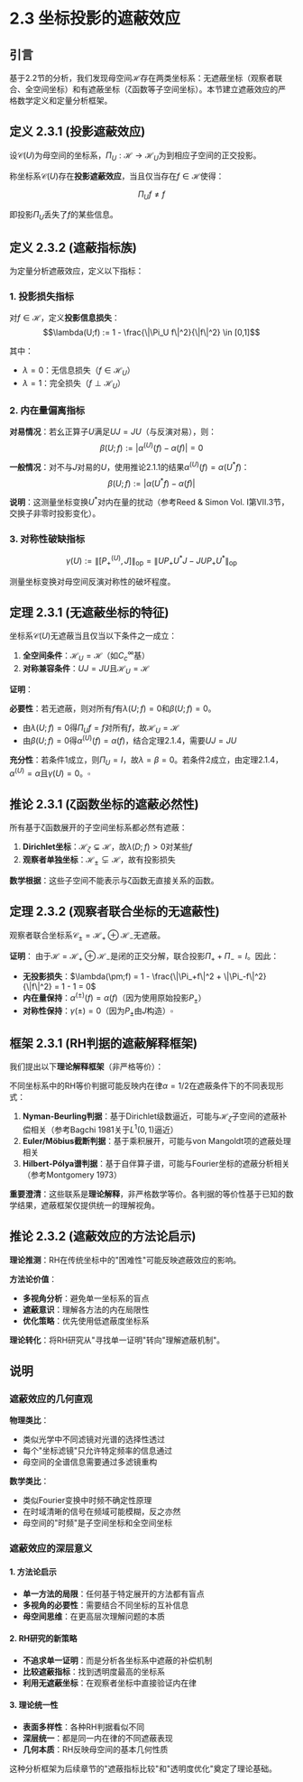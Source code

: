 # 2.3 坐标投影的遮蔽效应

## 引言

基于2.2节的分析，我们发现母空间$\mathcal{H}$存在两类坐标系：无遮蔽坐标（观察者联合、全空间坐标）和有遮蔽坐标（ζ函数等子空间坐标）。本节建立遮蔽效应的严格数学定义和定量分析框架。

## 定义 2.3.1 (投影遮蔽效应)

设$\mathcal{C}(U)$为母空间的坐标系，$\Pi_U: \mathcal{H} \to \mathcal{H}_U$为到相应子空间的正交投影。

称坐标系$\mathcal{C}(U)$存在**投影遮蔽效应**，当且仅当存在$f \in \mathcal{H}$使得：

$$\Pi_U f \neq f$$

即投影$\Pi_U$丢失了$f$的某些信息。

## 定义 2.3.2 (遮蔽指标族)

为定量分析遮蔽效应，定义以下指标：

### 1. 投影损失指标
对$f \in \mathcal{H}$，定义**投影信息损失**：
$$\lambda(U;f) := 1 - \frac{\|\Pi_U f\|^2}{\|f\|^2} \in [0,1]$$

其中：
- $\lambda = 0$：无信息损失（$f \in \mathcal{H}_U$）
- $\lambda = 1$：完全损失（$f \perp \mathcal{H}_U$）

### 2. 内在量偏离指标  
**对易情况**：若幺正算子$U$满足$UJ = JU$（与反演对易），则：
$$\beta(U;f) := |\alpha^{(U)}(f) - \alpha(f)| = 0$$

**一般情况**：对不与$J$对易的$U$，使用推论2.1.1的结果$\alpha^{(U)}(f) = \alpha(U^*f)$：
$$\beta(U;f) := |\alpha(U^*f) - \alpha(f)|$$

**说明**：这测量坐标变换$U^*$对内在量的扰动（参考Reed & Simon Vol. I第VII.3节，交换子非零时投影变化）。

### 3. 对称性破缺指标
$$\gamma(U) := \|[P_+^{(U)}, J]\|_{\text{op}} = \|UP_+U^*J - JUP_+U^*\|_{\text{op}}$$

测量坐标变换对母空间反演对称性的破坏程度。

## 定理 2.3.1 (无遮蔽坐标的特征)

坐标系$\mathcal{C}(U)$无遮蔽当且仅当以下条件之一成立：

1. **全空间条件**：$\mathcal{H}_U = \mathcal{H}$（如$C_c^\infty$基）
2. **对称兼容条件**：$UJ = JU$且$\mathcal{H}_U = \mathcal{H}$

**证明**：

**必要性**：若无遮蔽，则对所有$f$有$\lambda(U;f) = 0$和$\beta(U;f) = 0$。
- 由$\lambda(U;f) = 0$得$\Pi_U f = f$对所有$f$，故$\mathcal{H}_U = \mathcal{H}$
- 由$\beta(U;f) = 0$得$\alpha^{(U)}(f) = \alpha(f)$，结合定理2.1.4，需要$UJ = JU$

**充分性**：若条件1成立，则$\Pi_U = I$，故$\lambda = \beta = 0$。若条件2成立，由定理2.1.4，$\alpha^{(U)} = \alpha$且$\gamma(U) = 0$。$\square$

## 推论 2.3.1 (ζ函数坐标的遮蔽必然性)

所有基于ζ函数展开的子空间坐标系都必然有遮蔽：

1. **Dirichlet坐标**：$\mathcal{H}_\zeta \subsetneq \mathcal{H}$，故$\lambda(D;f) > 0$对某些$f$
2. **观察者单独坐标**：$\mathcal{H}_\pm \subsetneq \mathcal{H}$，故有投影损失

**数学根据**：这些子空间不能表示与ζ函数无直接关系的函数。

## 定理 2.3.2 (观察者联合坐标的无遮蔽性)

观察者联合坐标系$\mathcal{C}_{\pm} = \mathcal{H}_+ \oplus \mathcal{H}_-$无遮蔽。

**证明**：
由于$\mathcal{H} = \mathcal{H}_+ \oplus \mathcal{H}_-$是闭的正交分解，联合投影$\Pi_+ + \Pi_- = I$。因此：
- **无投影损失**：$\lambda(\pm;f) = 1 - \frac{\|\Pi_+f\|^2 + \|\Pi_-f\|^2}{\|f\|^2} = 1 - 1 = 0$
- **内在量保持**：$\alpha^{(\pm)}(f) = \alpha(f)$（因为使用原始投影$P_\pm$）
- **对称性保持**：$\gamma(\pm) = 0$（因为$P_\pm$由$J$构造）$\square$

## 框架 2.3.1 (RH判据的遮蔽解释框架)

我们提出以下**理论解释框架**（非严格等价）：

不同坐标系中的RH等价判据可能反映内在律$\alpha=1/2$在遮蔽条件下的不同表现形式：

1. **Nyman-Beurling判据**：基于Dirichlet级数逼近，可能与$\mathcal{H}_\zeta$子空间的遮蔽补偿相关（参考Bagchi 1981关于$L^1(0,1)$逼近）
2. **Euler/Möbius截断判据**：基于乘积展开，可能与von Mangoldt项的遮蔽处理相关
3. **Hilbert-Pólya谱判据**：基于自伴算子谱，可能与Fourier坐标的遮蔽分析相关（参考Montgomery 1973）

**重要澄清**：这些联系是**理论解释**，非严格数学等价。各判据的等价性基于已知的数学结果，遮蔽框架仅提供统一的理解视角。

## 推论 2.3.2 (遮蔽效应的方法论启示)

**理论推测**：RH在传统坐标中的"困难性"可能反映遮蔽效应的影响。

**方法论价值**：
- **多视角分析**：避免单一坐标系的盲点
- **遮蔽意识**：理解各方法的内在局限性
- **优化策略**：优先使用低遮蔽度坐标系

**理论转化**：将RH研究从"寻找单一证明"转向"理解遮蔽机制"。

## 说明

### **遮蔽效应的几何直观**

**物理类比**：
- 类似光学中不同滤镜对光谱的选择性透过
- 每个"坐标滤镜"只允许特定频率的信息通过
- 母空间的全谱信息需要通过多滤镜重构

**数学类比**：
- 类似Fourier变换中时频不确定性原理
- 在时域清晰的信号在频域可能模糊，反之亦然
- 母空间的"时频"是子空间坐标和全空间坐标

### **遮蔽效应的深层意义**

#### 1. **方法论启示**
- **单一方法的局限**：任何基于特定展开的方法都有盲点
- **多视角的必要性**：需要结合不同坐标的互补信息
- **母空间思维**：在更高层次理解问题的本质

#### 2. **RH研究的新策略**
- **不追求单一证明**：而是分析各坐标系中遮蔽的补偿机制
- **比较遮蔽指标**：找到透明度最高的坐标系
- **利用无遮蔽坐标**：在观察者坐标中直接验证内在律

#### 3. **理论统一性**
- **表面多样性**：各种RH判据看似不同
- **深层统一**：都是同一内在律的不同遮蔽表现
- **几何本质**：RH反映母空间的基本几何性质

这种分析框架为后续章节的"遮蔽指标比较"和"透明度优化"奠定了理论基础。